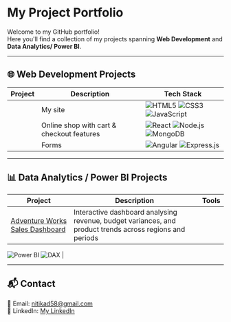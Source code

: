 # My Project Portfolio

Welcome to my GitHub portfolio!  
Here you'll find a collection of my projects spanning **Web Development** and **Data Analytics/ Power BI**.

---

## 🌐 Web Development Projects

| Project | Description | Tech Stack |
|---------|-------------|------------|
| [](https://github.com/) | My  site  | ![HTML5](https://img.shields.io/badge/HTML5-E34F26?logo=html5&logoColor=white) ![CSS3](https://img.shields.io/badge/CSS3-1572B6?logo=css3&logoColor=white) ![JavaScript](https://img.shields.io/badge/JavaScript-F7DF1E?logo=javascript&logoColor=black) |
| [](https://github.com/) | Online shop with cart & checkout features | ![React](https://img.shields.io/badge/React-20232a?logo=react&logoColor=61DAFB) ![Node.js](https://img.shields.io/badge/Node.js-339933?logo=nodedotjs&logoColor=white) ![MongoDB](https://img.shields.io/badge/MongoDB-47A248?logo=mongodb&logoColor=white) |
| [](https://github.com/) | Forms | ![Angular](https://img.shields.io/badge/Angular-red?logo=angular&logoColor=white) ![Express.js](https://img.shields.io/badge/Express.js-000000?logo=express&logoColor=white) |

---

## 📊 Data Analytics / Power BI Projects

| Project | Description | Tools |
|---------|-------------|-------|
| [Adventure Works Sales Dashboard](https://github.com/nitikad58/Adventure-Works) | Interactive dashboard analysing revenue, budget variances, and product trends across regions and periods |
![Power BI](https://img.shields.io/badge/Power%20BI-Data%20Viz-yellow?logo=powerbi)
![DAX](https://img.shields.io/badge/DAX-Data%20Analysis%20Expressions-blue?logo=microsoft) |



---

## 📬 Contact
📧 Email: nitikad58@gmail.com  
💼 LinkedIn: [My LinkedIn](https://www.linkedin.com/in/nitika-dhiman-8291ab160/)  
